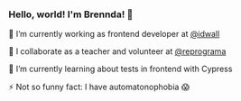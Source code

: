 ### Hello, world! I'm Brennda! 👋

🔭 I’m currently working as frontend developer at [@idwall](https://github.com/idwall)

:purple_heart: I collaborate as a teacher and volunteer at [@reprograma](https://github.com/reprograma)

🌱 I’m currently learning about tests in frontend with Cypress

⚡ Not so funny fact: I have automatonophobia :scream:

